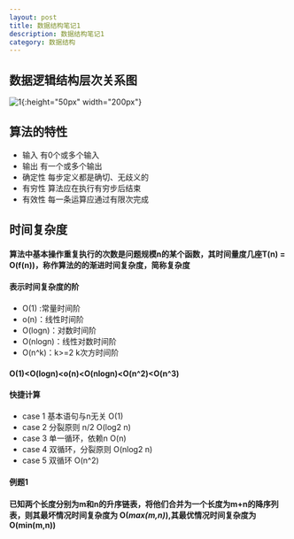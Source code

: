```yaml
---
layout: post
title: 数据结构笔记1
description: 数据结构笔记1
category: 数据结构
---
```

<script type="text/javascript"
   src="http://cdn.mathjax.org/mathjax/latest/MathJax.js?config=TeX-AMS-MML_HTMLorMML">
</script>

## 数据逻辑结构层次关系图
![1](http://stevenjack1.github.io/picture/Datalogicalstructurehierarchydiagram.png){:height="50px" width="200px"}

## 算法的特性
* 输入 有0个或多个输入
* 输出 有一个或多个输出
* 确定性 每步定义都是确切、无歧义的
* 有穷性 算法应在执行有穷步后结束
* 有效性 每一条运算应通过有限次完成

## 时间复杂度

#### 算法中基本操作重复执行的次数是问题规模n的某个函数，其时间量度几座T(n) = O(f(n))，称作算法的的渐进时间复杂度，简称复杂度

#### 表示时间复杂度的阶
* O(1) :常量时间阶
* o(n)：线性时间阶
* O(logn)：对数时间阶
* O(nlogn)：线性对数时间阶
* O(n^k)：k>=2 k次方时间阶

#### O(1)<O(logn)<o(n)<O(nlogn)<O(n^2)<O(n^3)

#### 快捷计算
* case 1 基本语句与n无关 O(1)
* case 2 分裂原则 n/2 O(log2 n)
* case 3 单一循环，依赖n O(n)
* case 4 双循环，分裂原则 O(nlog2 n)
* case 5 双循环 O(n^2) 

#### 例题1
#### 已知两个长度分别为m和n的升序链表，将他们合并为一个长度为m+n的降序列表，则其最坏情况时间复杂度为 O(*max(m,n)*),其最优情况时间复杂度为 O(min(m,n))






